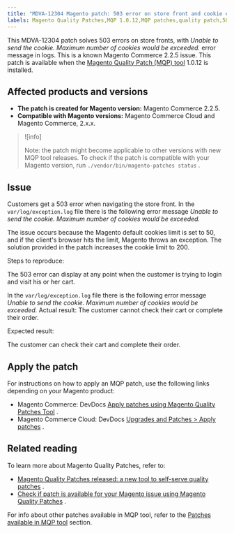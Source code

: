 ```yaml
---
title: "MDVA-12304 Magento patch: 503 error on store front and cookie error"
labels: Magento Quality Patches,MQP 1.0.12,MQP patches,quality patch,503 error,known issue,Magento Commerce,Magento Commerce Cloud,2.3.0,2.3.1,2.3.2,2.3.2-p2,2.3.3,2.3.3-p1,2.3.4,2.3.4-p2,2.3.5-p1,2.3.5-p2,MQP,support tools,
---
```


This MDVA-12304 patch solves 503 errors on store fronts, with *Unable to send the cookie. Maximum number of cookies would be exceeded.* error message in logs. This is a known Magento Commerce 2.2.5 issue. This patch is available when the [Magento Quality Patch (MQP) tool](https://support.magento.com/hc/en-us/articles/360047139492) 1.0.12 is installed.

## Affected products and versions

* **The patch is created for Magento version:** Magento Commerce 2.2.5.
* **Compatible with Magento versions:** Magento Commerce Cloud and Magento Commerce, 2.x.x.

>![info]
>
>Note: the patch might become applicable to other versions with new MQP tool releases. To check if the patch is compatible with your Magento version, run `./vendor/bin/magento-patches status` .

## Issue

Customers get a 503 error when navigating the store front. In the `var/log/exception.log` file there is the following error message *Unable to send the cookie. Maximum number of cookies would be exceeded.*

The issue occurs because the Magento default cookies limit is set to 50, and if the client's browser hits the limit, Magento throws an exception. The solution provided in the patch increases the cookie limit to 200.

 <span class="wysiwyg-underline">Steps to reproduce:</span>

The 503 error can display at any point when the customer is trying to login and visit his or her cart.

In the `var/log/exception.log` file there is the following error message *Unable to send the cookie. Maximum number of cookies would be exceeded.*  <span class="wysiwyg-underline">Actual result:</span> The customer cannot check their cart or complete their order.

 <span class="wysiwyg-underline">Expected result:</span>

The customer can check their cart and complete their order.

## Apply the patch

For instructions on how to apply an MQP patch, use the following links depending on your Magento product:

* Magento Commerce: DevDocs [Apply patches using Magento Quality Patches Tool](https://devdocs.magento.com/guides/v2.4/comp-mgr/patching/mqp.html) .
* Magento Commerce Cloud: DevDocs [Upgrades and Patches > Apply patches](https://devdocs.magento.com/cloud/project/project-patch.html) .

## Related reading

To learn more about Magento Quality Patches, refer to:

* [Magento Quality Patches released: a new tool to self-serve quality patches](https://support.magento.com/hc/en-us/articles/360047139492) .
* [Check if patch is available for your Magento issue using Magento Quality Patches](https://support.magento.com/hc/en-us/articles/360047125252) .

For info about other patches available in MQP tool, refer to the [Patches available in MQP tool](https://support.magento.com/hc/en-us/sections/360010506631-Patches-available-in-MQP-tool-) section.
